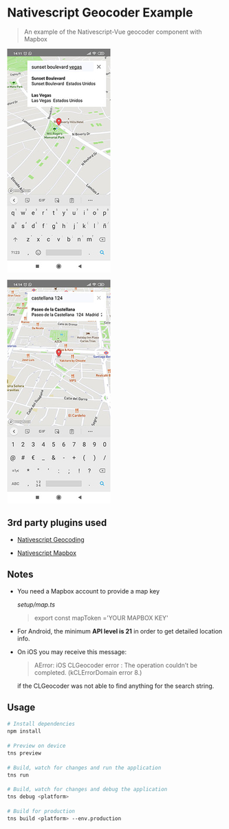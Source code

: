 # Nativescript Geocoder Example

> An example of the Nativescript-Vue geocoder component with Mapbox

![map with geocoder](/images/nativescript_geocoder_01.jpg  "Multiple results")

![map with geocoder](/images/nativescript_geocoder_02.jpg  "Fly to the desire location")

## 3rd party plugins used

- [Nativescript Geocoding](https://github.com/timdoege/nativescript-geocoding)

- [Nativescript Mapbox](https://github.com/Yermo/nativescript-mapbox)


## Notes

- You need a Mapbox account to provide a map key

  *setup/map.ts*
  >export const mapToken ='YOUR MAPBOX KEY'

- For Android, the minimum **API level is 21** in order to get detailed location info.

- On iOS you may receive this message:
  > AError: iOS CLGeocoder error : The operation couldn’t be completed. (kCLErrorDomain error 8.)

  if the CLGeocoder was not able to find anything for the search string.


## Usage

``` bash
# Install dependencies
npm install

# Preview on device
tns preview

# Build, watch for changes and run the application
tns run

# Build, watch for changes and debug the application
tns debug <platform>

# Build for production
tns build <platform> --env.production